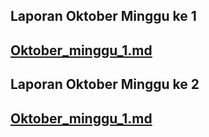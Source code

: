 ## Laporan Oktober Minggu ke 1
## [Oktober_minggu_1.md](oktober_minggu_1.md)

## Laporan Oktober Minggu ke 2
## [Oktober_minggu_1.md](oktober_minggu_2.md)